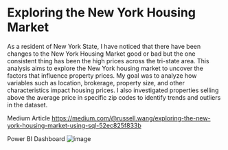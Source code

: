 # Exploring the New York Housing Market

As a resident of New York State, I have noticed that there have been changes to the New York Housing Market good or bad but the one consistent thing has been the high prices across the tri-state area. This analysis aims to explore the New York housing market to uncover the factors that influence property prices. My goal was to analyze how variables such as location, brokerage, property size, and other characteristics impact housing prices. I also investigated properties selling above the average price in specific zip codes to identify trends and outliers in the dataset.

Medium Article
https://medium.com/@russell.wang/exploring-the-new-york-housing-market-using-sql-52ec825f833b


Power BI Dashboard
![image](https://github.com/user-attachments/assets/40e61b66-dbd0-4956-b045-798b22535d0f)




